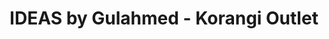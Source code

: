 ---
title: "IDEAS by Gulahmed - Korangi Outlet"
url: /karachi/ideas-by-gulahmed-korangi-outlet/
shop: Allgemein
---